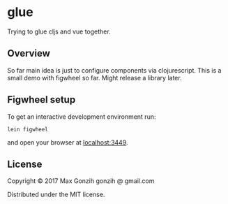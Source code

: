 # glue

Trying to glue cljs and vue together.

## Overview

So far main idea is just to configure components via clojurescript.
This is a small demo with figwheel so far.
Might release a library later.

## Figwheel setup

To get an interactive development environment run:

    lein figwheel

and open your browser at [localhost:3449](http://localhost:3449/).

## License

Copyright © 2017 Max Gonzih gonzih @ gmail.com

Distributed under the MIT license.
